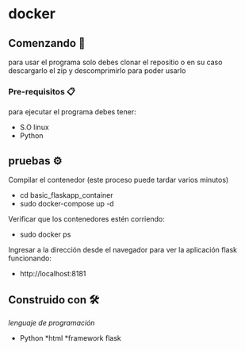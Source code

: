 # docker

 ## Comenzando 🚀
 para usar el programa solo debes clonar el repositio o en su caso descargarlo el zip y descomprimirlo para poder usarlo
 
 ### Pre-requisitos 📋
 para ejecutar el programa debes tener:
 * S.O linux  
 * Python
 
      
## pruebas ⚙️
 Compilar el contenedor (este proceso puede tardar varios minutos)
- cd basic_flaskapp_container
- sudo docker-compose up -d

Verificar que los contenedores estén corriendo:
- sudo docker ps

Ingresar a la dirección desde el navegador para ver la aplicación flask funcionando:
- http://localhost:8181
## Construido con 🛠️

_lenguaje de programación_

* Python
*html
*framework flask
